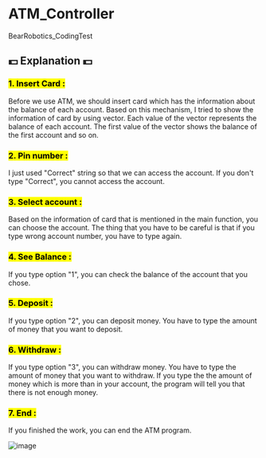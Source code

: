 # ATM_Controller
BearRobotics_CodingTest

## 💵 Explanation 💵
### <mark>1. Insert Card :</mark>
Before we use ATM, we should insert card which has the information about the balance of each account. Based on this mechanism, I tried to show the information of card by using vector. Each value of the vector represents the balance of each account. The first value of the vector shows the balance of the first account and so on.
### <mark>2. Pin number :</mark> 
I just used "Correct" string so that we can access the account. If you don't type "Correct", you cannot access the account.
### <mark>3. Select account :</mark>
Based on the information of card that is mentioned in the main function, you can choose the account. The thing that you have to be careful is that if you type wrong account number, you have to type again. 
### <mark>4. See Balance :</mark>
If you type option "1", you can check the balance of the account that you chose.
### <mark>5. Deposit :</mark>
If you type option "2", you can deposit money. You have to type the amount of money that you want to deposit.
### <mark>6. Withdraw :</mark>
If you type option "3", you can withdraw money. You have to type the amount of money that you want to withdraw. If you type the the amount of money which is more than in your account, the program will tell you that there is not enough money.
### <mark>7. End :</mark>
If you finished the work, you can end the ATM program.

![image](https://github.com/ItsGJun/ATM_Controller/assets/113964367/0e451bab-26e8-4461-860d-b5a04d4783fb)
